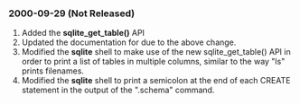 ### 2000\-09\-29 (Not Released)

1. Added the **sqlite\_get\_table()** API
2. Updated the documentation for due to the above change.
3. Modified the **sqlite** shell to make use of the new
 sqlite\_get\_table() API in order to print a list of tables
 in multiple columns, similar to the way "ls" prints filenames.
4. Modified the **sqlite** shell to print a semicolon at the
 end of each CREATE statement in the output of the ".schema" command.



